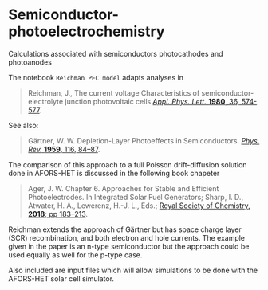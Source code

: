 # Semiconductor-photoelectrochemistry
Calculations associated with semiconductors photocathodes and photoanodes

The notebook `Reichman PEC model` adapts analyses in 
>Reichman, J., The current voltage Characteristics of semiconductor-electrolyte junction photovoltaic cells  [*Appl. Phys. Lett.* **1980**, 36, 574-577](http://aip.scitation.org/doi/10.1063/1.91551).  

See also:
>Gärtner, W. W. Depletion-Layer Photoeffects in Semiconductors. [*Phys. Rev.* **1959**, 116, 84–87](https://link.aps.org/doi/10.1103/PhysRev.116.84).

The comparison of this approach to a full Poisson drift-diffusion solution done in AFORS-HET is discussed in the following book chapeter  
>Ager, J. W. Chapter 6. Approaches for Stable and Efficient Photoelectrodes. In Integrated Solar Fuel Generators; Sharp, I. D., Atwater, H. A., Lewerenz, H.-J. L., Eds.; [Royal Society of Chemistry, **2018**; pp 183–213](http://ebook.rsc.org/?DOI=10.1039/9781788010313-00183).

Reichman extends the approach of Gärtner but has space charge layer (SCR) recombination, and both electron and hole currents. The example given in the paper is an n-type semiconductor but the approach could be used equally as well for the p-type case. 

Also included are input files which will allow simulations to be done with the AFORS-HET solar cell simulator. 
